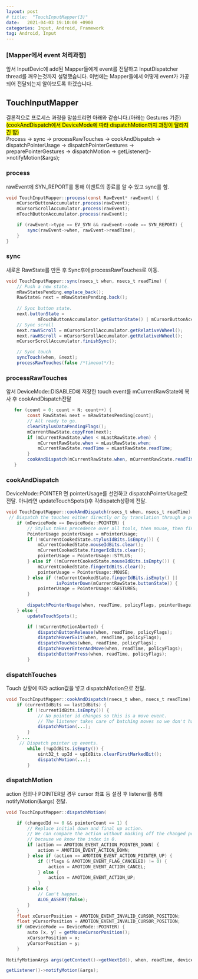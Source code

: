 ```yaml
---
layout: post
# title:  "TouchInputMapper(3)"
date:   2021-04-03 19:10:00 +0900
categories: Input, Android, Framework
tag: Android, Input
---
```


### [Mapper에서 event 처리과정]

앞서 InputDevic에 add된 Mapper들에게 event를 전달하고 InputDispatcher thread를 깨우는것까지 설명했습니다.
이번에는 Mapper들에서 어떻게 event가 가공되어 전달되는지 알아보도록 하겠습니다.

## TouchInputMapper
결론적으로 프로세스 과정을 말씀드리면 아래와 같습니다.(아래는 Gestures 기준)<br><mark>(cookAndDispatch에서 DeviceMode에 따라 dispatchMotion까지 과정이 달라지긴 함)</mark><br>
Process -> sync -> processRawTouches -> cookAndDispatch -> dispatchPointerUsage -> dispatchPointerGestures ->  preparePointerGestures -> dispatchMotion -> getListener()->notifyMotion(&args);

### process
   rawEvent에 SYN_REPORT를 통해 이벤트의 종료를 알 수 있고 sync를 함.

```java
void TouchInputMapper::process(const RawEvent* rawEvent) {
    mCursorButtonAccumulator.process(rawEvent);
    mCursorScrollAccumulator.process(rawEvent);
    mTouchButtonAccumulator.process(rawEvent);

    if (rawEvent->type == EV_SYN && rawEvent->code == SYN_REPORT) {
        sync(rawEvent->when, rawEvent->readTime);
    }
}
```

### sync
 새로운 RawState를 만든 후 Sync후에 processRawTouches로 이동.
   
```java
void TouchInputMapper::sync(nsecs_t when, nsecs_t readTime) {
    // Push a new state.
    mRawStatesPending.emplace_back();
    RawState& next = mRawStatesPending.back();
    
    // Sync button state.
    next.buttonState =
            mTouchButtonAccumulator.getButtonState() | mCursorButtonAccumulator.getButtonState();
    // Sync scroll
    next.rawVScroll = mCursorScrollAccumulator.getRelativeVWheel();
    next.rawHScroll = mCursorScrollAccumulator.getRelativeHWheel();
    mCursorScrollAccumulator.finishSync();

    // Sync touch
    syncTouch(when, &next);
	processRawTouches(false /*timeout*/);
```

### processRawTouches

앞서 DeviceMode::DISABLED에 저장한 touch event를 mCurrentRawState에 복사 후 cookAndDispatch전달

```java
   for (count = 0; count < N; count++) {
        const RawState& next = mRawStatesPending[count];
        // All ready to go.
        clearStylusDataPendingFlags();
        mCurrentRawState.copyFrom(next);
        if (mCurrentRawState.when < mLastRawState.when) {
            mCurrentRawState.when = mLastRawState.when;
            mCurrentRawState.readTime = mLastRawState.readTime;
        }
        cookAndDispatch(mCurrentRawState.when, mCurrentRawState.readTime);
   }
```

### cookAndDispatch

 DeviceMode::POINTER 면 pointerUsage를 선언하고 dispatchPointerUsage로 전달.
 아니라면 updateTouchSpots()후 각dispatch상황에 전달.
```java
void TouchInputMapper::cookAndDispatch(nsecs_t when, nsecs_t readTime) {
 // Dispatch the touches either directly or by translation through a pointer on screen.
    if (mDeviceMode == DeviceMode::POINTER) {
    	// Stylus takes precedence over all tools, then mouse, then finger.
        PointerUsage pointerUsage = mPointerUsage;
        if (!mCurrentCookedState.stylusIdBits.isEmpty()) {
            mCurrentCookedState.mouseIdBits.clear();
            mCurrentCookedState.fingerIdBits.clear();
            pointerUsage = PointerUsage::STYLUS;
        } else if (!mCurrentCookedState.mouseIdBits.isEmpty()) {
            mCurrentCookedState.fingerIdBits.clear();
            pointerUsage = PointerUsage::MOUSE;
        } else if (!mCurrentCookedState.fingerIdBits.isEmpty() ||
                   isPointerDown(mCurrentRawState.buttonState)) {
            pointerUsage = PointerUsage::GESTURES;
        }
    	
    	dispatchPointerUsage(when, readTime, policyFlags, pointerUsage);
    } else {
        updateTouchSpots();

        if (!mCurrentMotionAborted) {
            dispatchButtonRelease(when, readTime, policyFlags);
            dispatchHoverExit(when, readTime, policyFlags);
            dispatchTouches(when, readTime, policyFlags);
            dispatchHoverEnterAndMove(when, readTime, policyFlags);
            dispatchButtonPress(when, readTime, policyFlags);
        }
```

### dispatchTouches

 Touch 상황에 따라 action값을 넣고 dispatchMotion으로 전달.
```java
void TouchInputMapper::cookAndDispatch(nsecs_t when, nsecs_t readTime) {
    if (currentIdBits == lastIdBits) {
        if (!currentIdBits.isEmpty()) {
            // No pointer id changes so this is a move event.
            // The listener takes care of batching moves so we don't have to deal with that here.
            dispatchMotion(...);
        }
    } ...
 	 // Dispatch pointer up events.
        while (!upIdBits.isEmpty()) {
            uint32_t upId = upIdBits.clearFirstMarkedBit();
            dispatchMotion(...);
        }
```

### dispatchMotion

 action 정의나 POINTER일 경우 cursor 좌표 등 설정 후 listener를 통해 notifyMotion(&args) 전달.
```java
void TouchInputMapper::dispatchMotion(

    if (changedId >= 0 && pointerCount == 1) {
        // Replace initial down and final up action.
        // We can compare the action without masking off the changed pointer index
        // because we know the index is 0.
        if (action == AMOTION_EVENT_ACTION_POINTER_DOWN) {
            action = AMOTION_EVENT_ACTION_DOWN;
        } else if (action == AMOTION_EVENT_ACTION_POINTER_UP) {
            if ((flags & AMOTION_EVENT_FLAG_CANCELED) != 0) {
                action = AMOTION_EVENT_ACTION_CANCEL;
            } else {
                action = AMOTION_EVENT_ACTION_UP;
            }
        } else {
            // Can't happen.
            ALOG_ASSERT(false);
        }
    }
    float xCursorPosition = AMOTION_EVENT_INVALID_CURSOR_POSITION;
    float yCursorPosition = AMOTION_EVENT_INVALID_CURSOR_POSITION;
    if (mDeviceMode == DeviceMode::POINTER) {
        auto [x, y] = getMouseCursorPosition();
        xCursorPosition = x;
        yCursorPosition = y;
    }
    
NotifyMotionArgs args(getContext()->getNextId(), when, readTime, deviceId, source, displayId, policyFlags, action, actionButton, flags, metaState, buttonState, MotionClassification::NONE, edgeFlags, pointerCount, pointerProperties, pointerCoords, xPrecision, yPrecision, xCursorPosition, yCursorPosition, downTime, std::move(frames));

getListener()->notifyMotion(&args);
```
